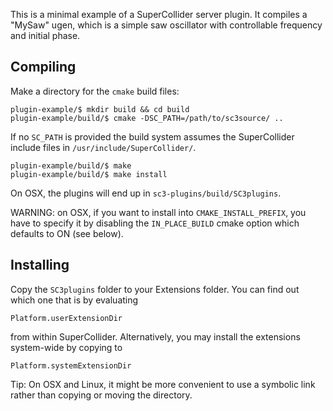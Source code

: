 This is a minimal example of a SuperCollider server plugin. It compiles a "MySaw" ugen, which is a simple saw oscillator with controllable frequency and initial phase.

## Compiling

Make a directory for the `cmake` build files:

```shell
plugin-example/$ mkdir build && cd build
plugin-example/build/$ cmake -DSC_PATH=/path/to/sc3source/ ..
```

If no `SC_PATH` is provided the build system assumes the SuperCollider include files in `/usr/include/SuperCollider/`.

```shell
plugin-example/build/$ make
plugin-example/build/$ make install
```

On OSX, the plugins will end up in `sc3-plugins/build/SC3plugins`.

WARNING: on OSX, if you want to install into `CMAKE_INSTALL_PREFIX`, you have to specify it by disabling the `IN_PLACE_BUILD` cmake option which defaults to ON (see below).

## Installing

Copy the `SC3plugins` folder to your Extensions folder. You can find out which one that is by evaluating

```
Platform.userExtensionDir
```

from within SuperCollider. Alternatively, you may install the extensions system-wide by copying to

```
Platform.systemExtensionDir
```

Tip: On OSX and Linux, it might be more convenient to use a symbolic link rather than copying or moving the directory.